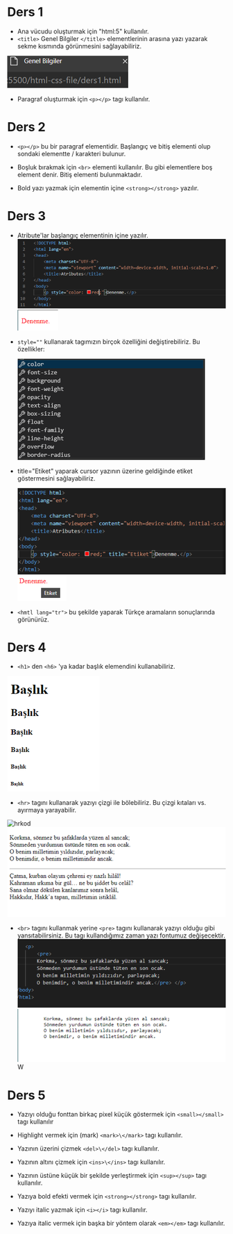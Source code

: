 # Ders 1 
* Ana vücudu oluşturmak için "html:5" kullanılır.
* `<title>` Genel Bilgiler `</title>` elementlerinin arasına yazı yazarak sekme kısmında görünmesini sağlayabiliriz. 

![title](img/titlesekme.png)

* Paragraf oluşturmak için `<p></p>` tagı kullanılır.


# Ders 2
* `<p></p>` bu bir paragraf elementidir. Başlangıç ve bitiş elementi olup sondaki elementte / karakteri bulunur.

* Boşluk bırakmak için `<br>` elementi kullanılır. Bu gibi elementlere boş element denir. Bitiş elementi bulunmaktadır.

* Bold yazı yazmak için elementin içine `<strong></strong>` yazılır.


# Ders 3
* Atribute'lar başlangıç elementinin içine yazılır.
![style](img/style.png)
![res](img/redstyle.png)


* `style=""` kullanarak tagımızın birçok özelliğini değiştirebiliriz. Bu özellikler:
  
  ![style](img/ozellik.png) 

* title="Etiket" yaparak cursor yazının üzerine geldiğinde etiket göstermesini sağlayabiliriz.

  ![title](img/title.png)
  ![title](img/titleex.png)
  
* `<hmtl lang="tr">` bu şekilde yaparak Türkçe aramaların sonuçlarında görünürüz.

# Ders 4
* `<h1>` den `<h6>` 'ya kadar başlık elemendini kullanabiliriz. 

![başlık](img/h1.png)

* `<hr>` tagını kullanarak yazıyı çizgi ile bölebiliriz. Bu çizgi kıtaları vs. ayırmaya yarayabilir. 

![hrkod](img/hrtagı.png)
![çizgi](img/br.png)


* `<br>` tagını kullanmak yerine `<pre>` tagını kullanarak yazıyı olduğu gibi yansıtabilirsiniz. Bu tagı kullandığımız zaman yazı fontumuz değişecektir.
![pre](img/pre.png)
![preeex](img/preex.png)W

# Ders 5

* Yazıyı olduğu fonttan birkaç pixel küçük göstermek için `<small></small>` tagı kullanılır

* Highlight vermek için (mark) `<mark>\</mark>` tagı kullanılır. 

* Yazının üzerini çizmek `<del>\</del>` tagı kullanılır.

* Yazının altını çizmek için `<ins>\</ins>` tagı kullanılır.

* Yazının üstüne küçük bir şekilde yerleştirmek için `<sup></sup>` tagı kullanılır. 

* Yazıya bold efekti vermek için `<strong></strong>` tagı kullanılır. 

* Yazıyı italic yazmak için `<i></i>` tagı kullanılır.

* Yazıya italic vermek için başka bir yöntem olarak `<em></em>` tagı kullanılır. 